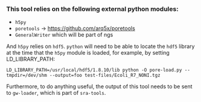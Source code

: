 ### This tool relies on the following external python modules:
-  `h5py`
-  `poretools` -> https://github.com/arq5x/poretools
-  `GeneralWriter` which will be part of ngs

And `h5py` relies on `hdf5`. `python` will need to be able to locate the `hdf5` library at the time that the `h5py` module is loaded, for example, by setting LD_LIBRARY_PATH:
```
LD_LIBRARY_PATH=/usr/local/hdf5/1.8.10/lib python -O pore-load.py --tmpdir=/dev/shm --output=foo test-files/Ecoli_R7_NONI.tgz
```
Furthermore, to do anything useful, the output of this tool needs to be sent to `gw-loader`, which is part of `sra-tools`.
